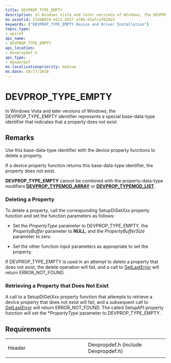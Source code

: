 ```yaml
---
title: DEVPROP_TYPE_EMPTY
description: In Windows Vista and later versions of Windows, the DEVPROP_TYPE_EMPTY identifier represents a special base-data-type identifier that indicates that a property does not exist.
ms.assetid: 23d48659-e512-4557-a78b-d3afca7020a3
keywords: ["DEVPROP_TYPE_EMPTY Device and Driver Installation"]
topic_type:
- apiref
api_name:
- DEVPROP_TYPE_EMPTY
api_location:
- Devpropdef.h
api_type:
- HeaderDef
ms.localizationpriority: medium
ms.date: 10/17/2018
---
```


# DEVPROP_TYPE_EMPTY


In Windows Vista and later versions of Windows, the DEVPROP_TYPE_EMPTY identifier represents a special base-data-type identifier that indicates that a property does not exist.

Remarks
-------

Use this base-data-type identifier with the device property functions to delete a property.

If a device property function returns this base-data-type identifier, the property does not exist.

**DEVPROP_TYPE_EMPTY** cannot be combined with the property-data-type modifiers [**DEVPROP_TYPEMOD_ARRAY**](devprop-typemod-array.md) or [**DEVPROP_TYPEMOD_LIST**](devprop-typemod-list.md).

### Deleting a Property

To delete a property, call the corresponding SetupDiSet*Xxx* property function and set the function parameters as follows:

-   Set the *PropertyType* parameter to DEVPROP_TYPE_EMPTY, the *PropertyBuffer* parameter to **NULL**, and the *PropertyBufferSize* parameter to zero.

-   Set the other function input parameters as appropriate to set the property.

If DEVPROP_TYPE_EMPTY is used in an attempt to delete a property that does not exist, the delete operation will fail, and a call to [GetLastError](https://go.microsoft.com/fwlink/p/?linkid=169416) will return ERROR_NOT_FOUND.

### Retrieving a Property that Does Not Exist

A call to a SetupDiGet*Xxx* property function that attempts to retrieve a device property that does not exist will fail, and a subsequent call to [GetLastError](https://go.microsoft.com/fwlink/p/?linkid=169416) will return ERROR_NOT_FOUND. The called SetupAPI property function will set the \**PropertyType* parameter to DEVPROP_TYPE_EMPTY.

Requirements
------------

<table>
<colgroup>
<col width="50%" />
<col width="50%" />
</colgroup>
<tbody>
<tr class="odd">
<td align="left"><p>Header</p></td>
<td align="left">Devpropdef.h (include Devpropdef.h)</td>
</tr>
</tbody>
</table>

 

 





